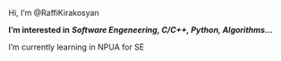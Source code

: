 Hi, I’m @RaffiKirakosyan

__I’m interested in__ ___Software Engeneering, C/C++, Python, Algorithms...___

I’m currently learning in NPUA for SE

<!---
RaffiKirakosyan/RaffiKirakosyan is a ✨ special ✨ repository because its `README.md` (this file) appears on your GitHub profile.
You can click the Preview link to take a look at your changes.
--->
